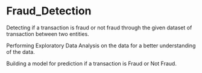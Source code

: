 # Fraud_Detection

Detecting if a transaction is fraud or not fraud through the given dataset of transaction between two entities.

Performing Exploratory Data Analysis on the data for a better understanding of the data.

Building a model for prediction if a transaction is Fraud or Not Fraud.
